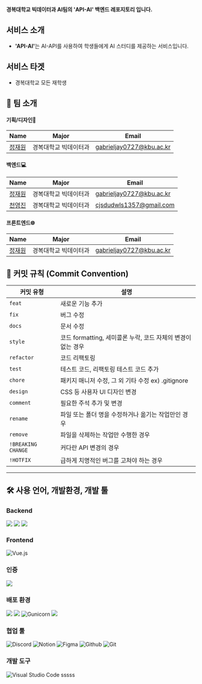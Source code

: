 <strong>경복대학교 빅데이터과 AI팀의 'API-AI' 백엔드 레포지토리 입니다.</strong>

## 서비스 소개

- <strong>'API-AI'</strong>는 AI-API를 사용하여 학생들에게 AI 스터디를 제공하는 서비스입니다.


## 서비스 타겟

- 경복대학교 모든 재학생


## 👋 팀 소개
#### 기획/디자인🎨
| Name                                         | Major            | Email                |
| -------------------------------------------- | --------------  | ----------------------- |
| [정재원](https://github.com/gabrieljung0727)   | 경복대학교 빅데이터과  | gabrieljay0727@kbu.ac.kr |


#### 백엔드💻
| Name                                         | Major            | Email                |
| -------------------------------------------- | --------------  | ----------------------- |
| [정재원](https://github.com/gabrieljung0727)   | 경복대학교 빅데이터과  | gabrieljay0727@kbu.ac.kr |
| [천영진](https://github.com/cjsdudwls1) |  경복대학교 빅데이터과  | cjsdudwls1357@gmail.com |


#### 프론트엔드🌐
| Name                                         | Major            | Email                |
| -------------------------------------------- | --------------  | ----------------------- |
| [정재원](https://github.com/gabrieljung0727)   | 경복대학교 빅데이터과  | gabrieljay0727@kbu.ac.kr |


## 🚀 커밋 규칙 (Commit Convention)

| **커밋 유형**      | **설명**                                                  |
|-------------------|---------------------------------------------------------|
| `feat`            | 새로운 기능 추가                                          |
| `fix`             | 버그 수정                                                 |
| `docs`            | 문서 수정                                                 |
| `style`           | 코드 formatting, 세미콜론 누락, 코드 자체의 변경이 없는 경우 |
| `refactor`        | 코드 리팩토링                                             |
| `test`            | 테스트 코드, 리팩토링 테스트 코드 추가                    |
| `chore`           | 패키지 매니저 수정, 그 외 기타 수정 ex) .gitignore         |
| `design`          | CSS 등 사용자 UI 디자인 변경                              |
| `comment`         | 필요한 주석 추가 및 변경                                   |
| `rename`          | 파일 또는 폴더 명을 수정하거나 옮기는 작업만인 경우       |
| `remove`          | 파일을 삭제하는 작업만 수행한 경우                        |
| `!BREAKING CHANGE`| 커다란 API 변경의 경우                                    |
| `!HOTFIX`         | 급하게 치명적인 버그를 고쳐야 하는 경우                   |

---
## 🛠️ 사용 언어, 개발환경, 개발 툴


### Backend
<img src="https://img.shields.io/badge/Python-3776AB?style=flat-square&logo=Python&logoColor=white"/> <img src="https://img.shields.io/badge/PostgreSQL-316192?logo=postgresql&logoColor=white"> <img src="https://img.shields.io/badge/Postman-FF6C37?style=flat-square&logo=Postman&logoColor=white"/>

### Frontend
![Vue.js](https://img.shields.io/badge/Vue.js-35495E?style=for-the-badge&logo=vuedotjs&logoColor=4FC08D)

### 인증
<img src="https://img.shields.io/badge/JWT-black?style=plastic&logo=JSON%20web%20tokens"/>

### 배포 환경
<img src="https://img.shields.io/badge/Ubuntu-E95420?style=flat-square&logo=Ubuntu&logoColor=white"/> <img src="https://img.shields.io/badge/NGINX-009639?style=flat-square&logo=NGINX&logoColor=white"/> ![Gunicorn](https://img.shields.io/badge/gunicorn-%298729.svg?style=flat-square&logo=gunicorn&logoColor=white)  <img src="https://img.shields.io/badge/Amazon AWS-232F3E?style=flat-square&logo=amazonaws&logoColor=white"/>

### 협업 툴
![Discord](https://img.shields.io/badge/Discord-5865F2?style=flat-square&logo=discord&logoColor=ffffff)
![Notion](https://img.shields.io/badge/Notion-000000?style=flat-square&logo=notion&logoColor=ffffff)
![Figma](https://img.shields.io/badge/Figma-F24E1E?style=flat-square&logo=Figma&logoColor=white)
![Github](https://img.shields.io/badge/Github-181717?style=flat-square&logo=Github&logoColor=white)
![Git](https://img.shields.io/badge/Git-F05032?style=flat-square&logo=Git&logoColor=white)


### 개발 도구
![Visual Studio Code](https://img.shields.io/badge/Visual_Studio_Code-007ACC?style=flat-square&logo=visual-studio-code&logoColor=ffffff)
sssss
